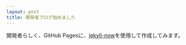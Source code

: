 ```yaml
---
layout: post
title: 開発者ブログ始めました
---
```


開発者らしく、GitHub Pagesに、[jekyll-now](https://github.com/barryclark/jekyll-now)を使用して作成してみます。
